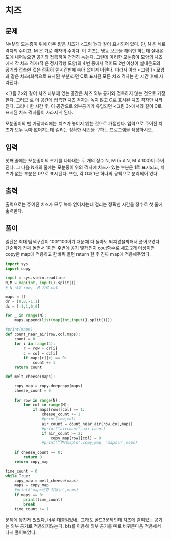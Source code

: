 # 치즈

## 문제
N×M의 모눈종이 위에 아주 얇은 치즈가 <그림 1>과 같이 표시되어 있다. 단, N 은 세로 격자의 수이고, M 은 가로 격자의 수이다. 
이 치즈는 냉동 보관을 해야만 하는데 실내온도에 내어놓으면 공기와 접촉하여 천천히 녹는다. 
그런데 이러한 모눈종이 모양의 치즈에서 각 치즈 격자(작 은 정사각형 모양)의 4변 중에서 
적어도 2변 이상이 실내온도의 공기와 접촉한 것은 정확히 한시간만에 녹아 없어져 버린다.
따라서 아래 <그림 1> 모양과 같은 치즈(회색으로 표시된 부분)라면 C로 표시된 모든 치즈 격자는 한 시간 후에 사라진다.

<그림 2>와 같이 치즈 내부에 있는 공간은 치즈 외부 공기와 접촉하지 않는 것으로 가정한다. 
그러므 로 이 공간에 접촉한 치즈 격자는 녹지 않고 C로 표시된 치즈 격자만 사라진다. 
그러나 한 시간 후, 이 공간으로 외부공기가 유입되면 <그림 3>에서와 같이 C로 표시된 치즈 격자들이 사라지게 된다.

모눈종이의 맨 가장자리에는 치즈가 놓이지 않는 것으로 가정한다.
입력으로 주어진 치즈가 모두 녹아 없어지는데 걸리는 정확한 시간을 구하는 프로그램을 작성하시오.

## 입력
첫째 줄에는 모눈종이의 크기를 나타내는 두 개의 정수 N, M (5 ≤ N, M ≤ 100)이 주어진다. 
그 다음 N개의 줄에는 모눈종이 위의 격자에 치즈가 있는 부분은 1로 표시되고, 치즈가 없는 부분은 0으로 표시된다.
또한, 각 0과 1은 하나의 공백으로 분리되어 있다.

## 출력
출력으로는 주어진 치즈가 모두 녹아 없어지는데 걸리는 정확한 시간을 정수로 첫 줄에 출력한다.

## 풀이
일단은 최대 탐색구간이 100*100이기 때문에 다 돌아도 되지않을까해서 풀어보았다.
단순하게 전체 돌면서 1이면 주변에 공기 몇개인지 cout함수로 세고 2개 이상이면 
copy한 map에 적용하고 한바퀴 돌면 return 한 후 진짜 map에 적용해주었다.
```python
import sys
import copy

input = sys.stdin.readline
N,M = map(int, input().split())
# N 세로 row,  M 가로 col

maps = []
dr = [0,0,-1,1]
dc = [-1,1,0,0]

for _ in range(N):
    maps.append(list(map(int,input().split())))

#print(maps)
def count_near_air(row,col,maps):
    count = 0
    for i in range(4):
        r = row + dr[i]
        c = col + dc[i]
        if maps[r][c] == 0:
            count += 1
    return count

def melt_cheese(maps):  

    copy_map = copy.deepcopy(maps)
    cheese_count = 0
    
    for row in range(N):
        for col in range(M):
            if maps[row][col] == 1:
                cheese_count += 1 
                #print(row,col)
                air_count = count_near_air(row,col,maps)
                #print("aircount",air_count)
                if air_count >= 2:
                    copy_map[row][col] = 0
                #print("변경map\n",copy_map, 'maps\n',maps)
                
    if cheese_count == 0:
        return 0
    return copy_map

time_count = 0
while True:    
    copy_map = melt_cheese(maps)
    maps = copy_map
    #print('maps변경 적용\n',maps)
    if maps == 0:
        print(time_count)
        break
    time_count += 1
```
문제에 놓친게 있었다,
너무 대충읽었네.. 그래도 골드3문제인데
치즈에 갇혀있는 공기는 외부 공기로 적용되지않는다.
bfs를 이용해 외부 공기를 따로 바꿔준다음 적용해서 다시 풀어보았다.
